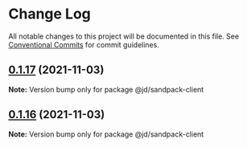 # Change Log

All notable changes to this project will be documented in this file.
See [Conventional Commits](https://conventionalcommits.org) for commit guidelines.

## [0.1.17](https://github.com/codesandbox/sandpack/compare/v0.1.16...v0.1.17) (2021-11-03)

**Note:** Version bump only for package @jd/sandpack-client





## [0.1.16](https://github.com/codesandbox/sandpack/compare/v0.1.15...v0.1.16) (2021-11-03)

**Note:** Version bump only for package @jd/sandpack-client

